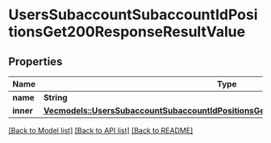 # UsersSubaccountSubaccountIdPositionsGet200ResponseResultValue

## Properties

Name | Type | Description | Notes
------------ | ------------- | ------------- | -------------
**name** | **String** |  | 
**inner** | [**Vec<models::UsersSubaccountSubaccountIdPositionsGet200ResponseResultValueInnerInner>**](_users_subaccount__subaccount_id__positions_get_200_response_result_value_inner_inner.md) |  | 

[[Back to Model list]](../README.md#documentation-for-models) [[Back to API list]](../README.md#documentation-for-api-endpoints) [[Back to README]](../README.md)


